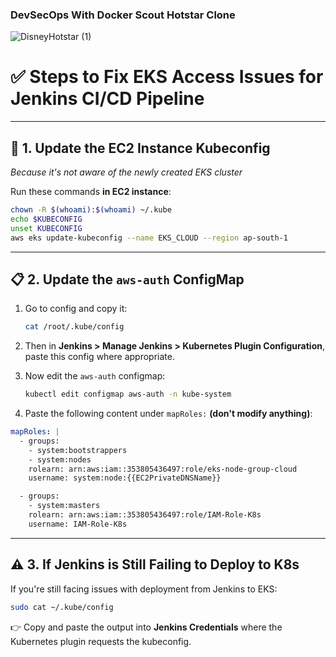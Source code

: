 ### DevSecOps With Docker Scout Hotstar Clone
![DisneyHotstar (1)](https://github.com/user-attachments/assets/4389de0c-5ee4-4dd4-91c9-dad4a1673bc1)

# ✅ Steps to Fix EKS Access Issues for Jenkins CI/CD Pipeline

---

## 🔧 1. Update the EC2 Instance Kubeconfig  
*Because it's not aware of the newly created EKS cluster*

Run these commands **in EC2 instance**:

```bash
chown -R $(whoami):$(whoami) ~/.kube
echo $KUBECONFIG
unset KUBECONFIG
aws eks update-kubeconfig --name EKS_CLOUD --region ap-south-1
```

---

## 📋 2. Update the `aws-auth` ConfigMap

1. Go to config and copy it:
   ```bash
   cat /root/.kube/config
   ```

2. Then in **Jenkins > Manage Jenkins > Kubernetes Plugin Configuration**, paste this config where appropriate.

3. Now edit the `aws-auth` configmap:
   ```bash
   kubectl edit configmap aws-auth -n kube-system
   ```

4. Paste the following content under `mapRoles:` **(don't modify anything)**:

```yaml
mapRoles: |
  - groups:
    - system:bootstrappers
    - system:nodes
    rolearn: arn:aws:iam::353805436497:role/eks-node-group-cloud
    username: system:node:{{EC2PrivateDNSName}}

  - groups:
    - system:masters
    rolearn: arn:aws:iam::353805436497:role/IAM-Role-K8s
    username: IAM-Role-K8s
```

---

## ⚠️ 3. If Jenkins is Still Failing to Deploy to K8s

If you're still facing issues with deployment from Jenkins to EKS:

```bash
sudo cat ~/.kube/config
```

👉 Copy and paste the output into **Jenkins Credentials** where the Kubernetes plugin requests the kubeconfig.


